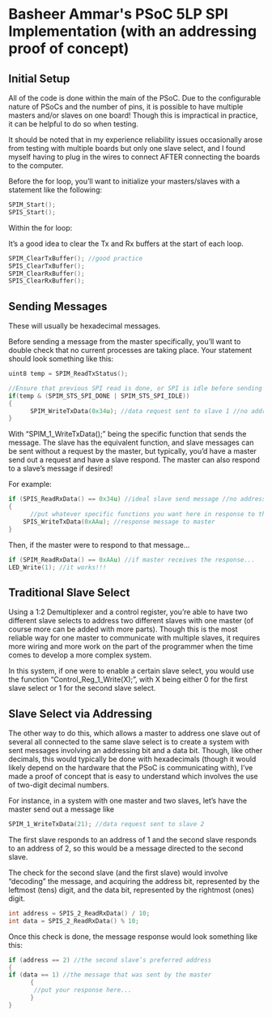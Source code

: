 # Basheer Ammar's PSoC 5LP SPI Implementation (with an addressing proof of concept)

## Initial Setup

All of the code is done within the main of the PSoC. Due to the configurable nature of PSoCs and the number of pins, it is possible to have multiple masters and/or slaves on one board! Though this is impractical in practice, it can be helpful to do so when testing.

It should be noted that in my experience reliability issues occasionally arose from testing with multiple boards but only one slave select, and I found myself having to plug in the wires to connect AFTER connecting the boards to the computer.

Before the for loop, you’ll want to initialize your masters/slaves with a statement like the following:


```c
SPIM_Start(); 
SPIS_Start();
```

Within the for loop:

It’s a good idea to clear the Tx and Rx buffers at the start of each loop.

```c
SPIM_ClearTxBuffer(); //good practice
SPIS_ClearTxBuffer();
SPIM_ClearRxBuffer();
SPIS_ClearRxBuffer();
```

## Sending Messages

These will usually be hexadecimal messages.

Before sending a message from the master specifically, you’ll want to double check that no current processes are taking place. Your statement should look something like this:

```c
uint8 temp = SPIM_ReadTxStatus();

//Ensure that previous SPI read is done, or SPI is idle before sending data
if(temp & (SPIM_STS_SPI_DONE | SPIM_STS_SPI_IDLE))
{
      SPIM_WriteTxData(0x34u); //data request sent to slave 1 //no address
}
```

With “SPIM_1_WriteTxData();” being the specific function that sends the message. The slave has the equivalent function, and slave messages can be sent without a request by the master, but typically, you’d have a master send out a request and have a slave respond. The master can also respond to a slave’s message if desired!

For example:

```c
if (SPIS_ReadRxData() == 0x34u) //ideal slave send message //no addresses
{
      //put whatever specific functions you want here in response to the request
	SPIS_WriteTxData(0xAAu); //response message to master
}
```

Then, if the master were to respond to that message...

```c
if (SPIM_ReadRxData() == 0xAAu) //if master receives the response...
LED_Write(1); //it works!!!
```

## Traditional Slave Select
 
Using a 1:2 Demultiplexer and a control register, you’re able to have two different slave selects to address two different slaves with one master (of course more can be added with more parts). Though this is the most reliable way for one master to communicate with multiple slaves, it requires more wiring and more work on the part of the programmer when the time comes to develop a more complex system. 

In this system, if one were to enable a certain slave select, you would use the function “Control_Reg_1_Write(X);”, with X being either 0 for the first slave select or 1 for the second slave select.

## Slave Select via Addressing

The other way to do this, which allows a master to address one slave out of several all connected to the same slave select is to create a system with sent messages involving an addressing bit and a data bit. Though, like other decimals, this would typically be done with hexadecimals (though it would likely depend on the hardware that the PSoC is communicating with), I’ve made a proof of concept that is easy to understand which involves the use of two-digit decimal numbers.

For instance, in a system with one master and two slaves, let’s have the master send out a message like

```c
SPIM_1_WriteTxData(21); //data request sent to slave 2
```

The first slave responds to an address of 1 and the second slave responds to an address of 2, so this would be a message directed to the second slave.

The check for the second slave (and the first slave) would involve “decoding” the message, and acquiring the address bit, represented by the leftmost (tens) digit, and the data bit, represented by the rightmost (ones) digit.

```c
int address = SPIS_2_ReadRxData() / 10;
int data = SPIS_2_ReadRxData() % 10;
```

Once this check is done, the message response would look something like this:

```c
if (address == 2) //the second slave’s preferred address
{
if (data == 1) //the message that was sent by the master
      {
       //put your response here...
      }
}
```
